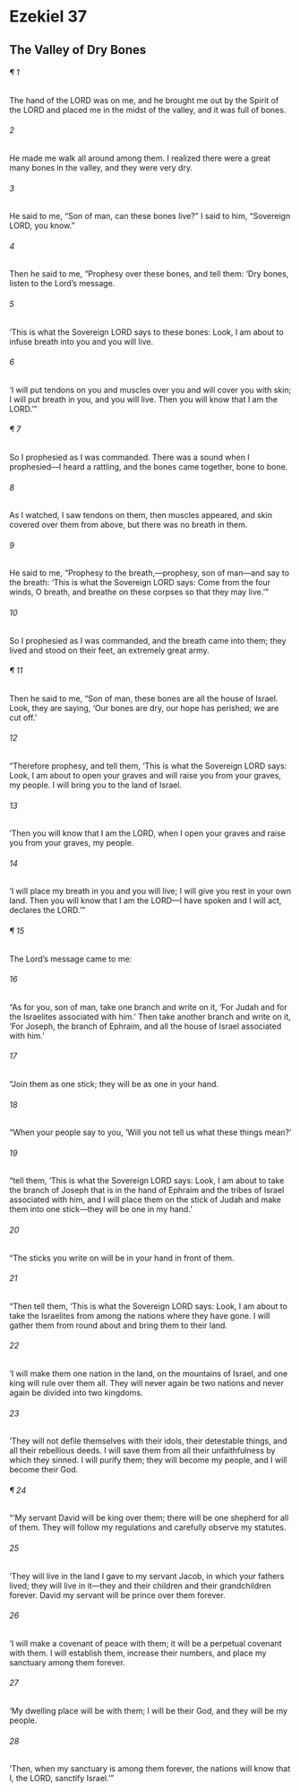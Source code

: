 # Ezekiel 37
## The Valley of Dry Bones
###### ¶ 1
The hand of the LORD was on me, and he brought me out by the Spirit of the LORD and placed me in the midst of the valley, and it was full of bones.
###### 2
He made me walk all around among them. I realized there were a great many bones in the valley, and they were very dry.
###### 3
He said to me, “Son of man, can these bones live?” I said to him, “Sovereign LORD, you know.”
###### 4
Then he said to me, “Prophesy over these bones, and tell them: ‘Dry bones, listen to the Lord’s message.
###### 5
‘This is what the Sovereign LORD says to these bones: Look, I am about to infuse breath into you and you will live.
###### 6
‘I will put tendons on you and muscles over you and will cover you with skin; I will put breath in you, and you will live. Then you will know that I am the LORD.’”
###### ¶ 7
So I prophesied as I was commanded. There was a sound when I prophesied—I heard a rattling, and the bones came together, bone to bone.
###### 8
As I watched, I saw tendons on them, then muscles appeared, and skin covered over them from above, but there was no breath in them.
###### 9
He said to me, “Prophesy to the breath,—prophesy, son of man—and say to the breath: ‘This is what the Sovereign LORD says: Come from the four winds, O breath, and breathe on these corpses so that they may live.’”
###### 10
So I prophesied as I was commanded, and the breath came into them; they lived and stood on their feet, an extremely great army.
###### ¶ 11
Then he said to me, “Son of man, these bones are all the house of Israel. Look, they are saying, ‘Our bones are dry, our hope has perished; we are cut off.’
###### 12
“Therefore prophesy, and tell them, ‘This is what the Sovereign LORD says: Look, I am about to open your graves and will raise you from your graves, my people. I will bring you to the land of Israel.
###### 13
‘Then you will know that I am the LORD, when I open your graves and raise you from your graves, my people.
###### 14
‘I will place my breath in you and you will live; I will give you rest in your own land. Then you will know that I am the LORD—I have spoken and I will act, declares the LORD.’”
###### ¶ 15
The Lord’s message came to me:
###### 16
“As for you, son of man, take one branch and write on it, ‘For Judah and for the Israelites associated with him.’ Then take another branch and write on it, ‘For Joseph, the branch of Ephraim, and all the house of Israel associated with him.’
###### 17
“Join them as one stick; they will be as one in your hand.
###### 18
“When your people say to you, ‘Will you not tell us what these things mean?’
###### 19
“tell them, ‘This is what the Sovereign LORD says: Look, I am about to take the branch of Joseph that is in the hand of Ephraim and the tribes of Israel associated with him, and I will place them on the stick of Judah and make them into one stick—they will be one in my hand.’
###### 20
“The sticks you write on will be in your hand in front of them.
###### 21
“Then tell them, ‘This is what the Sovereign LORD says: Look, I am about to take the Israelites from among the nations where they have gone. I will gather them from round about and bring them to their land.
###### 22
‘I will make them one nation in the land, on the mountains of Israel, and one king will rule over them all. They will never again be two nations and never again be divided into two kingdoms.
###### 23
‘They will not defile themselves with their idols, their detestable things, and all their rebellious deeds. I will save them from all their unfaithfulness by which they sinned. I will purify them; they will become my people, and I will become their God.
###### ¶ 24
“‘My servant David will be king over them; there will be one shepherd for all of them. They will follow my regulations and carefully observe my statutes.
###### 25
‘They will live in the land I gave to my servant Jacob, in which your fathers lived; they will live in it—they and their children and their grandchildren forever. David my servant will be prince over them forever.
###### 26
‘I will make a covenant of peace with them; it will be a perpetual covenant with them. I will establish them, increase their numbers, and place my sanctuary among them forever.
###### 27
‘My dwelling place will be with them; I will be their God, and they will be my people.
###### 28
‘Then, when my sanctuary is among them forever, the nations will know that I, the LORD, sanctify Israel.’”
